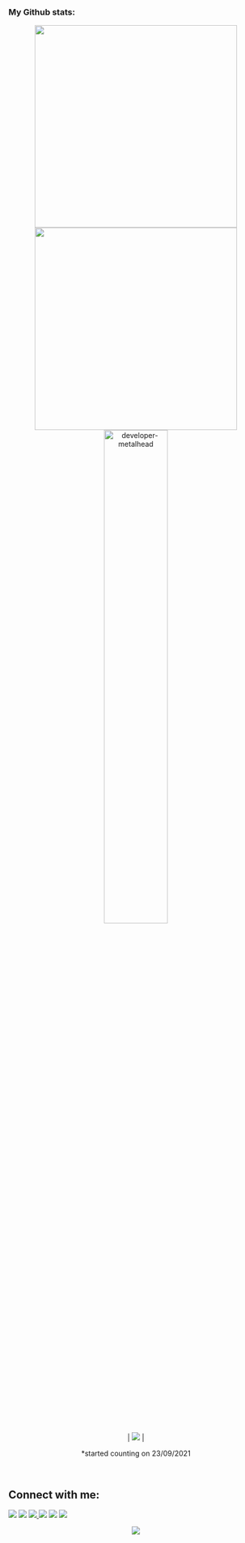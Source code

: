 ###  My Github stats:
  

<div align=center>
  <img width="400" src="https://github-readme-stats.vercel.app/api?username=Leylahmed&theme=tokyonight&show_icons=true&hide_border=true&count_private=true" />
  <img width="400"  src="https://github-readme-streak-stats.herokuapp.com?user=Leylahmed&theme=tokyonight&hide_border=true" />
  <img align="left"><img width="50%" src="https://github-readme-stats.vercel.app/api/top-langs?username=Leylahmed&show_icons=true&theme=tokyonight&layout=compact" alt="developer-metalhead" />  

</div>
 

<br>

<div align=center>
  
  | ![](https://komarev.com/ghpvc/?username=Leylahmed&color=blue) |
 
  *started counting on 23/09/2021
  
</div>

<!-- <div align=center>
  <img width="350" src="https://github-readme-stats.vercel.app/api/top-langs/?username=Leylahmed&theme=tokyonight&show_icons=true&hide_border=true&layout=compact" />
</div> -->

<br>

[//]: # (started counting on 22/07/2020)






## Connect with me:

<p align = "center">

[<img src="https://img.shields.io/badge/Facebook-1877F2?style=for-the-badge&logo=facebook&logoColor=white" />](https://www.facebook.com/Cavid386/)
[<img src="https://img.shields.io/badge/Twitter-1DA1F2?style=for-the-badge&logo=twitter&logoColor=white" />](https://twitter.com/Cavid386) 
  <a href="mailto:hcavid386@gmail.com">
    <img src="https://img.shields.io/badge/Gmail-D14836?style=for-the-badge&logo=gmail&logoColor=white" />
  </a>[<img src="	https://img.shields.io/badge/LinkedIn-0077B5?style=for-the-badge&logo=linkedin&logoColor=white" />](https://www.linkedin.com/in/cavid-haciyev-386hc/)
[<img src="https://img.shields.io/badge/medium-%2312100E.svg?&style=for-the-badge&logo=medium&logoColor=white&color=black" />](https://medium.com/@hcavid386)
[<img src="https://img.shields.io/badge/Instagram-E4405F?style=for-the-badge&logo=instagram&logoColor=white" />](https://www.instagram.com/lilyinthedeeps/)
</p>
<p align="center"> 
  <img src="https://profile-counter.glitch.me/Leylahmed/count.svg" />
</p>
<br />
<br />

</p>
